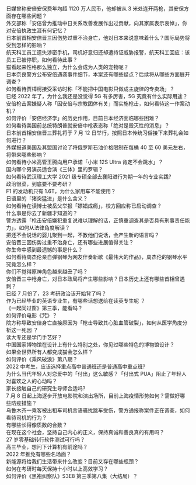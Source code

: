 日媒曾称安倍安保费年均超 1120 万人民币，他却被从 3 米处连开两枪，其安保方面存在哪些问题？  
外交部称「安倍曾为推动中日关系改善发展作出过贡献，向其家属表示哀悼」，你对安倍执政生涯有何记忆？  
日本前首相安倍晋三因伤势过重不治身亡，他对日本来说意味着什么？国际局势将受到怎样的影响？  
航天科工员工遗失涉密手机，司机好意归还却遭持证威胁报警，航天科工回应：该员工已被停职，如何看待此事？  
猫看起来性格那么独立，为什么会成为人类的宠物呢？  
日本奈良警方公布安倍遇袭事件细节，本案还有哪些疑点？后续将从哪些方面展开调查？  
如何看待贾樟柯接受采访时称「不能把中国电影只做成主旋律的专卖场」？  
已经 2022 年了，为什么我还是没觉得 5G 有多厉害，5G 究竟有什么实际用途？  
安倍枪击案嫌疑人称「因安倍与宗教团体有关」而实施枪击，如何看待这一作案动机？  
如何评价「安倍经济学」的历史作用，目前日本经济面临哪些困难？  
如何看待美国前总统特朗普就安倍中枪表态称「绝对是毁灭性的消息」？  
日本前首相安倍晋三葬礼将于 7 月 12 日举行，按照日本传统习俗接下来葬礼会如何进行？  
外媒报道美国及其盟国讨论了将俄罗斯石油价格限制在每桶 40 至 60 美元左右，将带来哪些影响？  
如何看待小米高管王腾向用户承诺「小米 12S Ultra 肯定不会跳水」？  
国内哪个男演员适合演《三体》里的罗辑？  
如何看待武汉理工大学 2021 级专硕全部去襄阳进行为期一年的专业实践?  
政治很菜，到底要不要考研？  
F1 的发动机只有 1.6T，为什么家用车不能使用？  
日语里的「猪突猛进」是什么含义？  
如何看待在读博士被岳父举报「嫖娼成瘾」，校方回应称已启动调查？  
什么事是你去了新疆才知道的？  
警方透露「枪击安倍嫌犯重复说难以理解的话，正慎重调查其是否具有刑事责任能力」，如何从法律角度解读？  
把还不会说话的婴儿聚到一起，不教他们说话，会产生新的语言吗？  
安倍晋三因伤势过重不治身亡，还有哪些进展值得关注？  
你生命中感到最遗憾的事是什么？  
如何看待周杰伦亲自弹钢琴为网友伴奏新歌《最伟大的作品》，周杰伦的钢琴水平究竟怎么样？  
你们不觉得原神角色越来越丑了吗？  
安倍晋三中枪身亡，对日本政局将产生哪些影响？日本历史上还有哪些首相曾遇刺？  
已经 7 月份了，23 考研政治该开始背了吗？  
作为已经毕业的英语专业生，有哪些话想送给在读英专生呢 ？  
《一起同过窗》第三季，能看吗？  
如何评价电影《咒》？  
院方称导致安倍身亡直接原因为「枪击导致其心脏血管破裂」，如何从医学角度分析这一死因 ？  
读大专还是学门手艺好？  
中国国家博物馆在设计上有什么特别之处，你见过哪些特色的博物馆设计？  
如果全世界所有人都变成猫会怎么样？  
如何评价《乘风破浪》第八期？  
2022 中考生，应该选择重点高中普通班还是普通高中重点班?  
为什么当代年轻人对恋爱中的「付出」这么敏感？「付出式 PUA」阻止了年轻人对喜欢之人的心动吗？  
家长接触自己的研究生导师合适吗?  
7 月 8 日起上海逐步开放电影院和演出场所，目前上海疫情形势如何？需做好哪些防疫措施？  
乌鲁木齐一乘客被出租车司机言语骚扰跳车受伤，警方通报称案件正在调查，如何看待司机的行为？  
有哪些长得像质数的合数？  
在现在这个社会，坚持自己内心的正义，保持真诚和善良真的有用吗？  
27 岁零基础转行软件测试可行吗？  
高三毕业，想问下计算机有前途吗？  
2022 年推免有哪些名场面？  
新能源将给我们生活带来什么改变？目前又存在哪些瓶颈？  
如何在考研时每天保持十小时以上高效学习？  
如何评价《黑袍纠察队》S3E8 第三季第八集（大结局）？  
